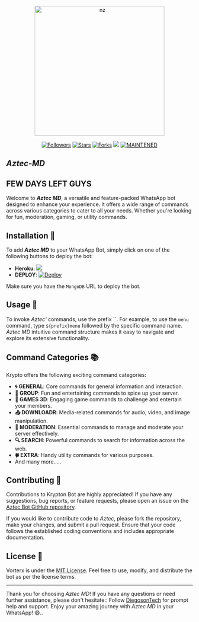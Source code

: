 <p align="center">
<img src="https://i.ibb.co/frX9YvD/OIG.jpg" alt="nz" width="350"/>
</p>
</p>
<p align="center">
<a href="https://github.com/DiegosonTech?tab=followers"><img title="Followers" src="https://img.shields.io/github/followers/DiegosonTech?color=blue&style=flat-square"></a>
<a href="https://github.com/Vorterx/Aztec-MD/stargazers/"><img title="Stars" src="https://img.shields.io/github/stars/Vorterx/Aztec-MD?color=red&style=flat-square"></a>
<a href="https://github.com/Vorterx/Aztec-MD/network/members"><img title="Forks" src="https://img.shields.io/github/forks/Vorterx/Aztec-MD?color=red&style=flat-square"></a>
<img src="https://hits.seeyoufarm.com/api/count/incr/badge.svg?url=https%3A%2F%2Fgithub.com%2FVorterx%2FvAztec-MD&count_bg=%2379C83D&title_bg=%23555555&icon=probot.svg&icon_color=%2300FF6D&title=Touches&edge_flat=false"/></a>
<a href="#"><img title="MAINTENED" src="https://img.shields.io/badge/MAINTENED-YES-blue.svg"></a>
</p>

## ***Aztec-MD***

## FEW DAYS LEFT GUYS

Welcome to ***Aztec MD***, a versatile and feature-packed WhatsApp bot designed to enhance your experience. lt offers a wide range of commands across various categories to cater to all your needs. Whether you're looking for fun, moderation, gaming, or utility commands.

## Installation 🚀

To add ***Aztec MD*** to your WhatsApp Bot, simply click on one of the following buttons to deploy the bot:

- **Heroku**:
[![](https://raw.githubusercontent.com/ZeroTwoInc/Media/main/logo/UPPER.png)]()
- **DEPLOY**:
[![Deploy](https://raw.githubusercontent.com/ZeroTwoInc/Media/main/logo/MIDDLE.png)](https://heroku.com/deploy?template=https://github.com/Vorterx/Aztec-MD)


Make sure you have the ```MongoDB``` URL to deploy the bot.

## Usage 📝

To invoke *Aztec'* commands, use the prefix ``. For example, to use the `menu` command, type `${prefix}menu` followed by the specific command name. *Aztec MD* intuitive command structure makes it easy to navigate and explore its extensive functionality.

## Command Categories 📚

Krypto offers the following exciting command categories:

- **🌀 GENERAL**: Core commands for general information and interaction.
- **🎴 GROUP**: Fun and entertaining commands to spice up your server.
- **🔮 GAMES 3D**: Engaging game commands to challenge and entertain your members.
- **📤 DOWNLOADR**: Media-related commands for audio, video, and image manipulation.
- **👑 MODERATION**: Essential commands to manage and moderate your server effectively.
- **🔍 SEARCH**: Powerful commands to search for information across the web.
- **🍀 EXTRA**: Handy utility commands for various purposes.
- And many more.....

## Contributing 🤝

Contributions to Krypton Bot are highly appreciated! If you have any suggestions, bug reports, or feature requests, please open an issue on the [Aztec Bot GitHub repository](https://github.com/Vorterx).

If you would like to contribute code to *Aztec*, please fork the repository, make your changes, and submit a pull request. Ensure that your code follows the established coding conventions and includes appropriate documentation.

## License 📜

Vorterx is under the [MIT License](LICENSE). Feel free to use, modify, and distribute the bot as per the license terms.

---

Thank you for choosing *Aztec MD*! If you have any questions or need further assistance, please don't hesitate:: Follow [DiegosonTech](https://github.com/DiegosonTech) for prompt help and support. Enjoy your amazing journey with *Aztec MD* in your WhatsApp! 😄..

